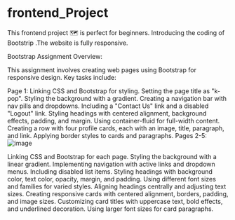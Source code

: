 # frontend_Project
This frontend project 🗺️ is perfect for beginners.
Introducing the coding of Bootstrip .The website is fully responsive.


Bootstrap Assignment Overview:

This assignment involves creating web pages using Bootstrap for responsive design. Key tasks include:

Page 1:
Linking CSS and Bootstrap for styling.
Setting the page title as "k-pop".
Styling the background with a gradient.
Creating a navigation bar with nav pills and dropdowns.
Including a "Contact Us" link and a disabled "Logout" link.
Styling headings with centered alignment, background effects, padding, and margin.
Using container-fluid for full-width content.
Creating a row with four profile cards, each with an image, title, paragraph, and link.
Applying border styles to cards and paragraphs.
Pages 2-5:![image](https://github.com/EKTAKHDE-github/frontend_Project/assets/141849760/f1cd948f-454d-4c1e-adb2-b5f1fd4ea800)

Linking CSS and Bootstrap for each page.
Styling the background with a linear gradient.
Implementing navigation with active links and dropdown menus.
Including disabled list items.
Styling headings with background color, text color, opacity, margin, and padding.
Using different font sizes and families for varied styles.
Aligning headings centrally and adjusting text sizes.
Creating responsive cards with centered alignment, borders, padding, and image sizes.
Customizing card titles with uppercase text, bold effects, and underlined decoration.
Using larger font sizes for card paragraphs.
